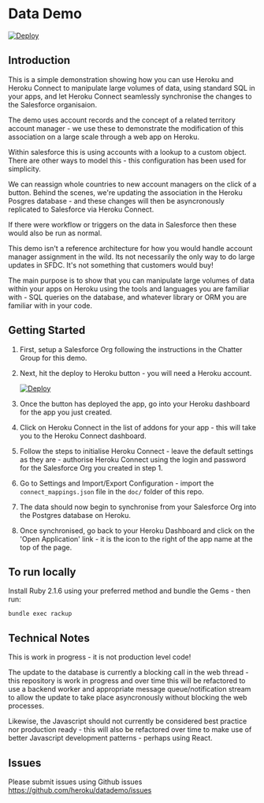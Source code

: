 # Data Demo

[![Deploy](https://www.herokucdn.com/deploy/button.png)](https://heroku.com/deploy)

## Introduction

This is a simple demonstration showing how you can use Heroku and Heroku Connect to manipulate large volumes of data, using standard SQL in your apps, and let Heroku Connect seamlessly synchronise the changes to the Salesforce organisaion.

The demo uses account records and the concept of a related territory account manager - we use these to demonstrate the modification of this association on a large scale through a web app on Heroku. 

Within salesforce this is using accounts with a lookup to a custom object. There are other ways to model this - this configuration has been used for simplicity.

We can reassign whole countries to new account managers on the click of a button. Behind the scenes, we're updating the association in the Heroku Posgres database - and these changes will then be asyncronously replicated to Salesforce via Heroku Connect.

If there were workflow or triggers on the data in Salesforce then these would also be run as normal.

This demo isn't a reference architecture for how you would handle account manager assignment in the wild. Its not necessarily the only way to do large updates in SFDC. It's not something that customers would buy!

The main purpose is to show that you can manipulate large volumes of data within your apps on Heroku using the tools and languages you are familiar with - SQL queries on the database, and whatever library or ORM you are familiar with in your code.

## Getting Started

1. First, setup a Salesforce Org following the instructions in the Chatter Group for this demo.
2. Next, hit the deploy to Heroku button - you will need a Heroku account.

   [![Deploy](https://www.herokucdn.com/deploy/button.png)](https://heroku.com/deploy)

3. Once the button has deployed the app, go into your Heroku dashboard for the app you just created. 
4. Click on Heroku Connect in the list of addons for your app - this will take you to the Heroku Connect dashboard.
5. Follow the steps to initialise Heroku Connect - leave the default settings as they are - authorise Heroku Connect using the login and password for the Salesforce Org you created in step 1.
7. Go to Settings and Import/Export Configuration - import the ```connect_mappings.json``` file in the ```doc/``` folder of this repo.
8. The data should now begin to synchronise from your Salesforce Org into the Postgres database on Heroku.
9. Once synchronised, go back to your Heroku Dashboard and click on the 'Open Application' link - it is the icon to the right of the app name at the top of the page.

## To run locally

Install Ruby 2.1.6 using your preferred method and bundle the Gems - then run:

```bundle exec rackup```

## Technical Notes

This is work in progress - it is not production level code!

The update to the database is currently a blocking call in the web thread - this repository is work in progress and over time this will be refactored to use a backend worker and appropriate message queue/notification stream to allow the update to take place asyncronously without blocking the web processes.

Likewise, the Javascript should not currently be considered best practice nor production ready - this will also be refactored over time to make use of better Javascript development patterns - perhaps using React.

## Issues

Please submit issues using Github issues https://github.com/heroku/datademo/issues